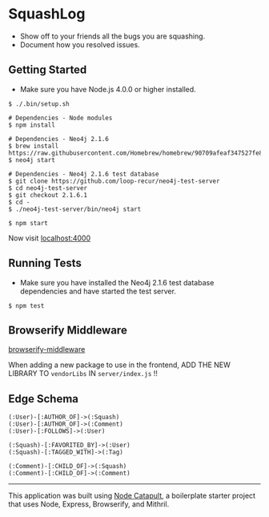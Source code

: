 # SquashLog

* Show off to your friends all the bugs you are squashing.
* Document how you resolved issues.

## Getting Started
* Make sure you have Node.js 4.0.0 or higher installed.
```
$ ./.bin/setup.sh

# Dependencies - Node modules
$ npm install

# Dependencies - Neo4j 2.1.6
$ brew install https://raw.githubusercontent.com/Homebrew/homebrew/90709afeaf347527fe84605283f44aa4a6fe93d3/Library/Formula/neo4j.rb
$ neo4j start

# Dependencies - Neo4j 2.1.6 test database
$ git clone https://github.com/loop-recur/neo4j-test-server
$ cd neo4j-test-server
$ git checkout 2.1.6.1
$ cd -
$ ./neo4j-test-server/bin/neo4j start

$ npm start
```

Now visit [localhost:4000](http://localhost:4000/)

## Running Tests
* Make sure you have installed the Neo4j 2.1.6 test database dependencies and have started the test server.
```
$ npm test
```

## Browserify Middleware

[browserify-middleware](https://github.com/ForbesLindesay/browserify-middleware)

When adding a new package to use in the frontend, ADD THE NEW LIBRARY TO `vendorLibs` IN `server/index.js` !!

## Edge Schema

```
(:User)-[:AUTHOR_OF]->(:Squash)
(:User)-[:AUTHOR_OF]->(:Comment)
(:User)-[:FOLLOWS]->(:User)

(:Squash)-[:FAVORITED_BY]->(:User)
(:Squash)-[:TAGGED_WITH]->(:Tag)

(:Comment)-[:CHILD_OF]->(:Squash)
(:Comment)-[:CHILD_OF]->(:Comment)
```

***

This application was built using [Node Catapult](https://github.com/mindeavor/node-catapult), a boilerplate starter project that uses Node, Express, Browserify, and Mithril.
